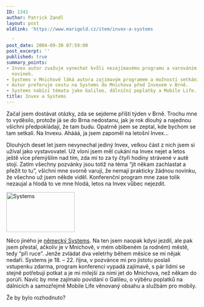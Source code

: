 ```yaml
---
ID: 1341
author: Patrick Zandl
layout: post
oldlink: 'https://www.marigold.cz/item/invex-a-systems

  '
post_date: 2004-09-30 07:59:00
post_excerpt: ''
published: true
summary_points:
- Invex autor zvažuje vynechat kvůli nezajímavému programu a varováním před nedostatkem
  novinek.
- Systems v Mnichově láká autora zajímavým programem a možností setkání s lidmi.
- Autor preferuje cestu na Systems do Mnichova před Invexem v Brně.
- Systems nabízí témata jako Galileo, dálniční poplatky a Mobile Life.
title: Invex a Systems
---
```


<p>
Začal jsem dostávat otázky, zda se sejdeme příští týden v Brně. Trochu mne to vyděsilo, protože já se do Brna nedostanu, jak je rok dlouhý a najednou všichni předpokládají, že tam budu. Opatrně jsem se zeptal, kde bychom se tam setkali. Na Invexu. Ahááá, ja jsem zapoměl na letošní Invex…</p>

<p>
Dlouhých deset let jsem nevynechal jediný Invex, velkou část z nich jsem si užíval jako vystavovatel. Už vloni jsem měl cukání na Invex nejet a letos ještě více přemýšlím nad tím, zda mi to za ty čtyři hodiny strávené v autě stojí. Zatím všechny pozvánky jsou totiž na téma &#8220;jít někam zachlastat a přežít to tu&#8221;, všichni mne svorně varují, že nemají prakticky žádnou novinku, že všechno už jsem někde viděl. Konferenční program mne zase tolik nezaujal a hlodá to ve mne hlodá, letos na Invex vůbec nejezdit. </p>

<div class="rightbox"><img src="/wp-content/uploads/1/20040930-systems.jpg" alt="Systems" width="180" height="105" /></div>
<p>
Něco jiného je <a href="http://www.systems-world.de/">německý Systems</a>. Na ten jsem naopak kdysi jezdil, ale pak jsem přestal, ačkoliv je v Mnichově, v mém oblíbeném (a rodném) městě, tedy &#8220;při ruce&#8221;. Jenže zvládat dva veletrhy během měsíce se mi nějak nedaří. Systems je 18. – 22. října, v pozvánce mi pro jistotu poslali vstupenku zdarma, program konferencí vypadá zajímavě, s pár lidmi se stejně potřebuji potkat a je mi milejší za nimi jet do Mnichova, než někam do porúří. Navíc by mne zajímalo povídání o Galileu, o výběru poplatků na dálnicích a samozřejmě Mobile Life věnovaný obsahu a službám pro mobily. </p>

<p>
Že by bylo rozhodnuto?
</p>